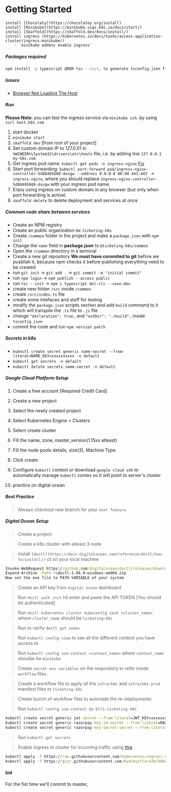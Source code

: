 # Getting Started

```
install [Chocolaty](https://chocolatey.org/install)
install [Minikube](https://minikube.sigs.k8s.io/docs/start/)
install [Skaffold](https://skaffold.dev/docs/install/)
install ingress (https://kubernetes.io/docs/tasks/access-application-cluster/ingress-minikube/)
    - `minikube addons enable ingress`
```

##### Packages required

```cmd
npm install -g typescript @REM tsc --init, to generate tsconfig.json file in your project
```

##### Issues

- [Browser Not Loading The Host](https://stackoverflow.com/a/68966125)

##### Run

**Please Note**: you can test the ingress service via `minikube ssh`. by using `curl host.k8s.com`

1.  start docker
2.  `minikube start`
3.  `skaffold dev` [from root of your project]
4.  Set custom domain IP to 127.0.01 in `%WINDIR%\System32\drivers\etc\hosts` file, i.e. by adding line `127.0.0.1 my-k8s.com`
5.  Get ingress pod name: `kubectl get pods -n ingress-nginx` [Fix](https://kubernetes.io/docs/tasks/access-application-cluster/ingress-minikube/#enable-the-ingress-controller)
6.  Start port forwarding: `kubectl port-forward pod/ingress-nginx-controller-5d88495688-dxxgw --address 0.0.0.0 80:80 443:443 -n ingress-nginx`, where you should replace `ingress-nginx-controller-5d88495688-dxxgw` with your ingress pod name.
7.  Enjoy using ingress on custom domain in any browser (but only when port forwarding is active)
8.  `skaffold delete` to delete deployment and services at once

##### Common code share between services

- Create an NPM registry
- Create an public organization ex `ticketing-k8s`
- Create `/common` folder in the project and make a `package.json` with `npm init`
- Change the `name` field in **package.json** to `@ticketing-k8s/common`
- Open the `/common` directory in a terminal
- Create a new git repository **We must have commited to git** before we pusblish it, because npm checks it before publishing everything need to be created
- run `git init` -> `git add .` -> `git commit -m "initial commit"`
- run `npm login` -> `npm publish --access public`
- run `tsc --init` -> `npm i typescript del-cli --save-dev`
- create new folder `/src` inside `/common`
- create `/src/index.ts` file
- create some intefaces and stuff for testing
- modify the `package.json` scripts section and add `build` command to it which will transpile the `.ts` file to `.js` file
- change `"declaration": true,` and `"outDir": "./build",` inside `tsconfig.json`
- commit the code and run `npm version patch`

##### Secrets in k8s

- `kubectl create secret generic name-secret --from-literal=NAME_KEY=xxxxxxxxxx -n default`
- `kubectl get secrets -n default`
- `kubectl delete secrets name-secret -n default`

##### Google Cloud Platform Setup

1.  Create a free account [Required Credit Card]
2.  Create a new project
3.  Select the newly created project
4.  Select Kubernetes Engine > Clusters
5.  Select create cluster
6.  Fill the name, zone, master_version(1.15xx atleast)
7.  Fill the node pools details, size(3), Machine Type
8.  Click create

9.  Configure `kubectl` context or download `google cloud sdk` to automatically manage `kubectl` contex so it will point to server's cluster
10. practice on digital ocean

##### Best Practice

> Always checkout new branch for your `next feature`

##### Digital Ocean Setup

> Create a project

> Create a k8s cluster with atleast 3 node

> install `[doctl](https://docs.digitalocean.com/reference/doctl/how-to/install/)` cli on your local machine

```cmd
Invoke-WebRequest https://github.com/digitalocean/doctl/releases/download/v1.94.0/doctl-1.94.0-windows-amd64.zip -OutFile ~\doctl-1.94.0-windows-amd64.zip
Expand-Archive -Path ~\doctl-1.94.0-windows-amd64.zip
Now set the exe file to PATH VARIABLE of your system
```

> Create an API key from `digital ocean` dashboard

> Run `doctl auth init` hit enter and paste the API TOKEN [You should be authenticated]

> Run `doctl kubernetes cluster kubeconfig save <cluster_name>` where `cluster_name` should be `ticketing-k8s`

> Run to verify `doctl get nodes`

> Run `kubectl config view` to see all the different context you have access to

> Run `kubectl config use-context <context_name>` where `context_name` shoulbe be `minikube`

> Create `secret env variables` on the respository to refer inside `workflow` files.

> Create a workflow file to apply all the `infra/k8s` and `infra/k8s-prod` manifest files to `ticketing-k8s`

> Create bunch of workflow files to automate the re-deployments

> Run `kubectl config use-context do-blr1-ticketing-k8s`

```cmd
kubectl create secret generic jwt-secret --from-literal=JWT_KEY=xxxxxxxxxx
kubectl create secret generic razorpay-key-id-secret --from-literal=RAZORPAY_KEY_ID=xxxxxxxxxx
kubectl create secret generic razorpay-key-secret-secret --from-literal=RAZORPAY_KEY_SECRET=xxxxxxxxxx
```

> Run `kubectl get secrets`

> Enable ingress to cluster for incoming traffic using [this](https://kubernetes.github.io/ingress-nginx/deploy/#digital-ocean)

```cmd
kubectl apply -f https://raw.githubusercontent.com/kubernetes/ingress-nginx/controller-v1.8.0/deploy/static/provider/do/deploy.yaml
kubectl apply -f https://gist.githubusercontent.com/Ryanhustler420/b86e46c4e7bd10f6fca04314fc85680e/raw/121fafbfda3f565c452ff7e6b9ca8c9e94a91ab9/ingress-nginx-controller-v1.8.0-digital-ocean-deploy.yaml
```

#### Init

For the fist time we'll commit to master,
